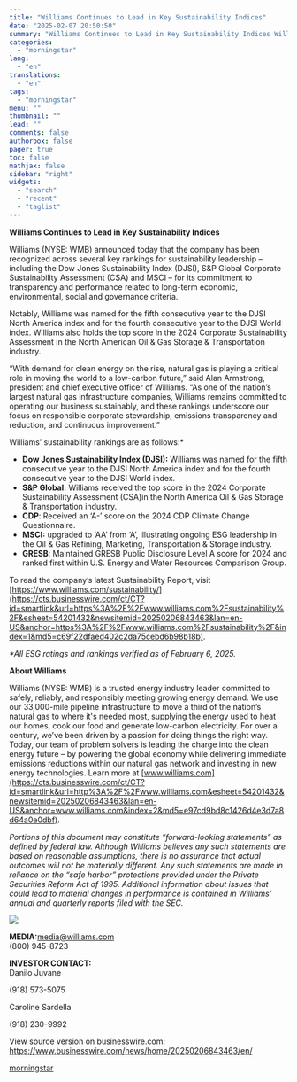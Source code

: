 ```yaml
---
title: "Williams Continues to Lead in Key Sustainability Indices"
date: "2025-02-07 20:50:50"
summary: "Williams Continues to Lead in Key Sustainability Indices Williams (NYSE: WMB) announced today that the company has been recognized across several key rankings for sustainability leadership – including the Dow Jones Sustainability Index (DJSI), S&amp;P Global Corporate Sustainability Assessment (CSA) and MSCI – for its commitment to transparency and performance..."
categories:
  - "morningstar"
lang:
  - "en"
translations:
  - "en"
tags:
  - "morningstar"
menu: ""
thumbnail: ""
lead: ""
comments: false
authorbox: false
pager: true
toc: false
mathjax: false
sidebar: "right"
widgets:
  - "search"
  - "recent"
  - "taglist"
---
```


**Williams Continues to Lead in Key Sustainability Indices**

Williams (NYSE: WMB) announced today that the company has been recognized across several key rankings for sustainability leadership – including the Dow Jones Sustainability Index (DJSI), S&P Global Corporate Sustainability Assessment (CSA) and MSCI – for its commitment to transparency and performance related to long-term economic, environmental, social and governance criteria.

Notably, Williams was named for the fifth consecutive year to the DJSI North America index and for the fourth consecutive year to the DJSI World index. Williams also holds the top score in the 2024 Corporate Sustainability Assessment in the North American Oil & Gas Storage & Transportation industry.

“With demand for clean energy on the rise, natural gas is playing a critical role in moving the world to a low-carbon future,” said Alan Armstrong, president and chief executive officer of Williams. “As one of the nation’s largest natural gas infrastructure companies, Williams remains committed to operating our business sustainably, and these rankings underscore our focus on responsible corporate stewardship, emissions transparency and reduction, and continuous improvement.”

Williams’ sustainability rankings are as follows:\*

* **Dow Jones Sustainability Index (DJSI):** Williams was named for the fifth consecutive year to the DJSI North America index and for the fourth consecutive year to the DJSI World index.
* **S&P Global:** Williams received the top score in the 2024 Corporate Sustainability Assessment (CSA)in the North America Oil & Gas Storage & Transportation industry.
* **CDP**: Received an ‘A-’ score on the 2024 CDP Climate Change Questionnaire.
* **MSCI:** upgraded to ‘AA’ from ‘A’, illustrating ongoing ESG leadership in the Oil & Gas Refining, Marketing, Transportation & Storage industry.
* **GRESB**: Maintained GRESB Public Disclosure Level A score for 2024 and ranked first within U.S. Energy and Water Resources Comparison Group.

To read the company’s latest Sustainability Report, visit [https://www.williams.com/sustainability/](https://cts.businesswire.com/ct/CT?id=smartlink&url=https%3A%2F%2Fwww.williams.com%2Fsustainability%2F&esheet=54201432&newsitemid=20250206843463&lan=en-US&anchor=https%3A%2F%2Fwww.williams.com%2Fsustainability%2F&index=1&md5=c69f22dfaed402c2da75cebd6b98b18b).

*\*All ESG ratings and rankings verified as of February 6, 2025.*

**About Williams**

Williams (NYSE: WMB) is a trusted energy industry leader committed to safely, reliably, and responsibly meeting growing energy demand. We use our 33,000-mile pipeline infrastructure to move a third of the nation’s natural gas to where it's needed most, supplying the energy used to heat our homes, cook our food and generate low-carbon electricity. For over a century, we’ve been driven by a passion for doing things the right way. Today, our team of problem solvers is leading the charge into the clean energy future – by powering the global economy while delivering immediate emissions reductions within our natural gas network and investing in new energy technologies. Learn more at [www.williams.com](https://cts.businesswire.com/ct/CT?id=smartlink&url=http%3A%2F%2Fwww.williams.com&esheet=54201432&newsitemid=20250206843463&lan=en-US&anchor=www.williams.com&index=2&md5=e97cd9bd8c1426d4e3d7a8d64a0e0dbf).

*Portions of this document may constitute “forward-looking statements” as defined by federal law. Although Williams believes any such statements are based on reasonable assumptions, there is no assurance that actual outcomes will not be materially different. Any such statements are made in reliance on the “safe harbor” protections provided under the Private Securities Reform Act of 1995. Additional information about issues that could lead to material changes in performance is contained in Williams’ annual and quarterly reports filed with the SEC.*

 ![](https://cts.businesswire.com/ct/CT?id=bwnews&sty=20250206843463r1&sid=mstr3&distro=nx&lang=en)

**MEDIA:**[media@williams.com](mailto:media@williams.com)  
(800) 945-8723

**INVESTOR CONTACT:**  
Danilo Juvane
  
(918) 573-5075

Caroline Sardella
  
(918) 230-9992

View source version on businesswire.com: <https://www.businesswire.com/news/home/20250206843463/en/>

[morningstar](https://www.morningstar.com/news/business-wire/20250206843463/williams-continues-to-lead-in-key-sustainability-indices)
